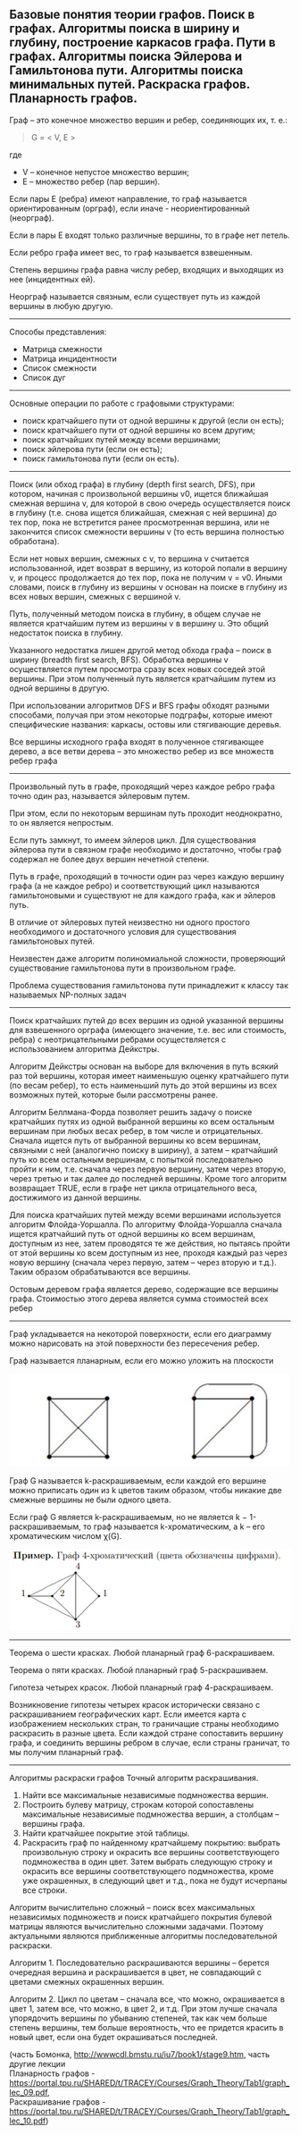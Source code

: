 ## Базовые понятия теории графов. Поиск в графах. Алгоритмы поиска в ширину и глубину, построение каркасов графа. Пути в графах. Алгоритмы поиска Эйлерова и Гамильтонова пути. Алгоритмы поиска минимальных путей. Раскраска графов. Планарность графов.

Граф – это конечное множество вершин и ребер, соединяющих их, т. е.:

> G = < V, E >

где
- V – конечное непустое множество вершин; 
- Е – множество ребер (пар вершин).

Если пары Е (ребра) имеют направление, то граф называется ориентированным (орграф), если иначе - неориентированный (неорграф). 

Если в пары Е входят только различные вершины, то в графе нет петель. 

Если ребро графа имеет вес, то граф называется взвешенным. 

Степень вершины графа равна числу ребер, входящих и выходящих из нее (инцидентных ей). 

Неорграф называется связным, если существует путь из каждой вершины в любую другую.

---

Способы представления:
- Матрица смежности
-	Матрица инцидентности
-	Список смежности
-	Список дуг

---

Основные операции по работе с графовыми структурами:
-	поиск кратчайшего пути от одной вершины к другой (если он есть);
-	поиск кратчайшего пути от одной вершины ко всем другим;
-	поиск кратчайших путей между всеми вершинами;
-	поиск эйлерова пути (если он есть);
-	поиск гамильтонова пути (если он есть).

---

Поиск (или обход графа) в глубину (depth first search, DFS), при котором, начиная с произвольной вершины v0, ищется ближайшая смежная вершина v, 
для которой в свою очередь осуществляется поиск в глубину (т.е. снова ищется ближайшая, смежная с ней вершина) до тех пор, 
пока не встретится ранее просмотренная вершина, или не закончится список смежности вершины v (то есть вершина полностью обработана). 

Если нет новых вершин, смежных с v, то вершина v считается использованной, идет возврат в вершину, из которой попали в вершину v, и процесс продолжается до тех пор, 
пока не получим v = v0. Иными словами, поиск в глубину из вершины v основан на поиске в глубину из всех новых вершин, смежных с вершиной v.

Путь, полученный методом поиска в глубину, в общем случае не является кратчайшим путем из вершины v в вершину u. Это общий недостаток поиска в глубину.

Указанного недостатка лишен другой метод обхода графа – поиск в ширину (breadth first search, BFS). 
Обработка вершины v осуществляется путем просмотра сразу всех новых соседей этой вершины. 
При этом полученный путь является кратчайшим путем из одной вершины в другую.

При использовании алгоритмов DFS и BFS графы обходят разными способами, получая при этом некоторые подграфы, 
которые имеют специфические названия: каркасы, остовы или стягивающие деревья. 

Все вершины исходного графа входят в полученное стягивающее дерево, а все ветви дерева – это множество ребер из все множеств ребер графа

---

Произвольный путь в графе, проходящий через каждое ребро графа точно один раз, называется эйлеровым путем. 

При этом, если по некоторым вершинам путь проходит неоднократно, то он является непростым. 

Если путь замкнут, то имеем эйлеров цикл. Для существования эйлерова пути в связном графе необходимо и достаточно, 
чтобы граф содержал не более двух вершин нечетной степени.

Путь в графе, проходящий в точности один раз через каждую вершину графа (а не каждое ребро) и соответствующий цикл называются гамильтоновыми и 
существуют не для каждого графа, как и эйлеров путь. 

В отличие от эйлеровых путей неизвестно ни одного простого необходимого и достаточного условия для существования гамильтоновых путей. 

Неизвестен даже алгоритм полиномиальной сложности, проверяющий существование гамильтонова пути в произвольном графе. 

Проблема существования гамильтонова пути принадлежит к классу так называемых NP-полных задач

---

Поиск кратчайших путей до всех вершин из одной указанной вершины для взвешенного орграфа (имеющего значение, т.е. вес или стоимость, ребра) 
с неотрицательными ребрами осуществляется с использованием алгоритма Дейкстры. 

Алгоритм Дейкстры основан на выборе для включения в путь всякий раз той вершины, которая имеет наименьшую оценку кратчайшего пути (по весам ребер), 
то есть наименьший путь до этой вершины из всех возможных путей, которые были рассмотрены ранее.

Алгоритм Беллмана-Форда позволяет решить задачу о поиске кратчайших путях из одной выбранной вершины ко всем остальным вершинам при любых весах ребер, 
в том числе и отрицательных. 
Сначала ищется путь от выбранной вершины ко всем вершинам, связными с ней (аналогично поиску в ширину), 
а затем – кратчайший путь ко всем остальным вершинам, с попыткой последовательно пройти к ним, т.е. сначала через первую вершину, 
затем через вторую, через третью и так далее до последней вершины. Кроме того алгоритм возвращает TRUE, если в графе нет цикла отрицательного веса, 
достижимого из данной вершины.

Для поиска кратчайших путей между всеми вершинами используется алгоритм Флойда-Уоршалла. 
По алгоритму Флойда-Уоршалла сначала ищется кратчайший путь от одной вершины ко всем вершинам, доступным из нее, 
затем проводятся те же действия, но пытаясь пройти от этой вершины ко всем доступным из нее, 
проходя каждый раз через новую вершину (сначала через первую, затем – через вторую и т.д.). 
Таким образом обрабатываются все вершины.

Остовым деревом графа является дерево, содержащие все вершины графа. Стоимостью этого дерева является сумма стоимостей всех ребер 

---

Граф укладывается на некоторой поверхности, если его диаграмму можно нарисовать на этой поверхности без пересечения ребер.

Граф называется планарным, если его можно уложить на плоскости
 
![Пример планарного графа](./img/7_1.jpg)
 
Граф G называется k-раскрашиваемым, если каждой его вершине можно приписать один из k цветов таким образом, 
чтобы никакие две смежные вершины не были одного цвета. 

Если граф G является k-раскрашиваемым, но не является k − 1- раскрашиваемым, то граф называется k-хроматическим, а k – его хроматическим числом χ(G).
 
![Раскраска графа](./img/7_2.jpg)
 
---
 
Теорема о шести красках. Любой планарный граф 6-раскрашиваем.

Теорема о пяти красках. Любой планарный граф 5-раскрашиваем.

Гипотеза четырех красок. Любой планарный граф 4-раскрашиваем. 

Возникновение гипотезы четырех красок исторически связано с раскрашиванием географических карт. 
Если имеется карта с изображением нескольких стран, то граничащие страны необходимо раскрасить в разные цвета. 
Если каждой стране сопоставить вершину графа, и соединить вершины ребром в случае, если страны граничат, то мы получим планарный граф.

---

Алгоритмы раскраски графов
Точный алгоритм раскрашивания.
1. Найти все максимальные независимые подмножества вершин. 
2. Построить булеву матрицу, строкам которой сопоставлены максимальные независимые подмножества вершин, а столбцам – вершины графа. 
3. Найти кратчайшее покрытие этой таблицы. 
4. Раскрасить граф по найденному кратчайшему покрытию: выбрать произвольную строку и окрасить все вершины соответствующего подмножества в один цвет. Затем выбрать следующую строку и окрасить все вершины соответствующего подмножества, кроме уже окрашенных, в следующий цвет и т.д., пока не будут исчерпаны все строки. 

Алгоритм вычислительно сложный – поиск всех максимальных независимых подмножеств и поиск кратчайшего покрытия булевой матрицы являются вычислительно сложными задачами.
Поэтому актуальными являются приближенные алгоритмы последовательной раскраски. 

Алгоритм 1. Последовательно раскрашиваются вершины – берется очередная вершина и раскрашивается в цвет, не совпадающий с цветами смежных окрашенных вершин. 

Алгоритм 2. Цикл по цветам – сначала все, что можно, окрашивается в цвет 1, затем все, что можно, в цвет 2, и т.д. При этом лучше сначала упорядочить вершины по убыванию степеней, так как чем больше степень вершины, тем больше вероятность, что ее придется красить в новый цвет, если она будет окрашиваться последней.

(часть Бомонка, http://wwwcdl.bmstu.ru/iu7/book1/stage9.htm, часть другие лекции
<br>Планарность графов - https://portal.tpu.ru/SHARED/t/TRACEY/Courses/Graph_Theory/Tab1/graph_lec_09.pdf,
<br>Раскрашивание графов - https://portal.tpu.ru/SHARED/t/TRACEY/Courses/Graph_Theory/Tab1/graph_lec_10.pdf)

